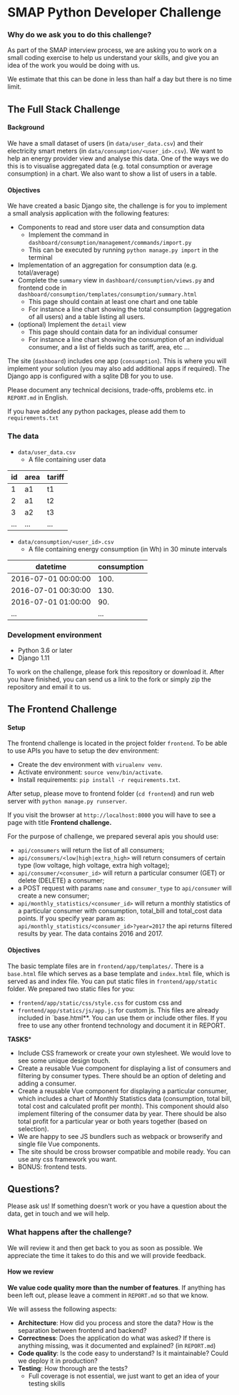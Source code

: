 SMAP Python Developer Challenge
====

### Why do we ask you to do this challenge?

As part of the SMAP interview process, we are asking you to work on a small coding exercise to help us understand your skills, and give you an idea of the work you would be doing with us.

We estimate that this can be done in less than half a day but there is no time limit.

## The Full Stack Challenge

#### Background

We have a small dataset of users (in `data/user_data.csv`) and their electricity smart meters (in `data/consumption/<user_id>.csv`).  We want to help an energy provider view and analyse this data. One of the ways we do this is to visualise aggregated data (e.g. total consumption or average consumption) in a chart. We also want to show a list of users in a table.

#### Objectives

We have created a basic Django site, the challenge is for you to implement a small analysis application with the following features:

* Components to read and store user data and consumption data
  * Implement the command in `dashboard/consumption/management/commands/import.py`
  * This can be executed by running `python manage.py import` in the terminal
* Implementation of an aggregation for consumption data (e.g. total/average)
* Complete the `summary` view in `dashboard/consumption/views.py` and frontend code in `dashboard/consumption/templates/consumption/summary.html`
  * This page should contain at least one chart and one table
  * For instance a line chart showing the total consumption (aggregation of all users) and a table listing all users.
* (optional) Implement the `detail` view
  * This page should contain data for an individual consumer
  * For instance a line chart showing the consumption of an individual consumer, and a list of fields such as tariff, area, etc ...

The site (`dashboard`) includes one app (`consumption`). This is where you will implement your solution (you may also add additional apps if required). The Django app is configured with a sqlite DB for you to use.

Please document any technical decisions, trade-offs, problems etc. in `REPORT.md` in English.

If you have added any python packages, please add them to `requirements.txt`

### The data

* `data/user_data.csv`
  * A file containing user data

id | area | tariff
---|------|-------
1 | a1 | t1
2 | a1 | t2
3 | a2 | t3
... | ... | ...

* `data/consumption/<user_id>.csv`
  * A file containing energy consumption (in Wh) in 30 minute intervals

datetime | consumption
---------|------------
2016-07-01 00:00:00 | 100.
2016-07-01 00:30:00 | 130.
2016-07-01 01:00:00 | 90.
... | ...

### Development environment

* Python 3.6 or later
* Django 1.11

To work on the challenge, please fork this repository or download it. After you have finished, you can send us a link to the fork or simply zip the repository and email it to us.


## The Frontend Challenge
#### Setup
The frontend challenge is located in the project folder `frontend`. To be able to use APIs you have to setup the dev environment:
* Create the dev environment with `virualenv venv`.
* Activate environment: `source venv/bin/activate`.
* Install requirements: `pip install -r requirements.txt`.

After setup, please move to frontend folder (`cd frontend`) and run web server with `python manage.py runserver`. 

If you visit the browser at `http://localhost:8000` you will have to see a page with title **Frontend challenge.**

For the purpose of challenge, we prepared several apis you should use:
* `api/consumers` will return the list of all consumers;
* `api/consumers/<low|high|extra_high>` will return consumers of certain type (low voltage, high voltage, extra high voltage);
* `api/consumer/<consumer_id>` will return a particular consumer (GET) or delete (DELETE) a consumer;
* a POST request with params `name` and `consumer_type` to  `api/consumer` will create a new consumer;
* `api/monthly_statistics/<consumer_id>` will return a monthly statistics of a particular consumer with consumption, total_bill and total_cost data points. If you specify year param as: `api/monthly_statistics/<consumer_id>?year=2017` the api returns filtered results by year. The data contains 2016 and 2017. 

#### Objectives
The basic template files are in `frontend/app/templates/`. There is a `base.html` file which serves as a base template and `index.html` file, which is served as and index file. You can put static files in `frontend/app/static` folder. 
We prepared two static files for you:
* `frontend/app/static/css/style.css` for custom css and
* `frontend/app/statics/js/app.js` for custom js.
This files are already included in `base.html**. You can use them or include other files. If you free to use any other frontend technology and document it in REPORT.

**TASKS***
* Include CSS framework or create your own stylesheet. We would love to see some unique design touch.
* Create a reusable Vue component for displaying a list of consumers and filtering by consumer types. There should be an option of deleting and adding a consumer.
* Create a reusable Vue component for displaying a particular consumer, which includes a chart of Monthly Statistics data (consumption, total bill, total cost and calculated profit per month). This component should also implement filtering of the consumer data by year. There should be also total profit for a particular year or both years together (based on selection).
* We are happy to see JS bundlers such as webpack or browserify and single file Vue components.
* The site should be cross browser compatible and mobile ready. You can use any css framework you want.
* BONUS: frontend tests.



## Questions?

Please ask us! If something doesn't work or you have a question about the data, get in touch and we will help.

### What happens after the challenge?

We will review it and then get back to you as soon as possible. We appreciate the time it takes to do this and we will provide feedback.

#### How we review

**We value code quality more than the number of features**. If anything has been left out, please leave a comment in `REPORT.md` so that we know.

We will assess the following aspects:

* **Architecture**: How did you process and store the data? How is the separation between frontend and backend?
* **Correctness**: Does the application do what was asked? If there is anything missing, was it documented and explained? (in `REPORT.md`)
* **Code quality**: Is the code easy to understand? Is it maintainable? Could we deploy it in production?
* **Testing**: How thorough are the tests?
  * Full coverage is not essential, we just want to get an idea of your testing skills
